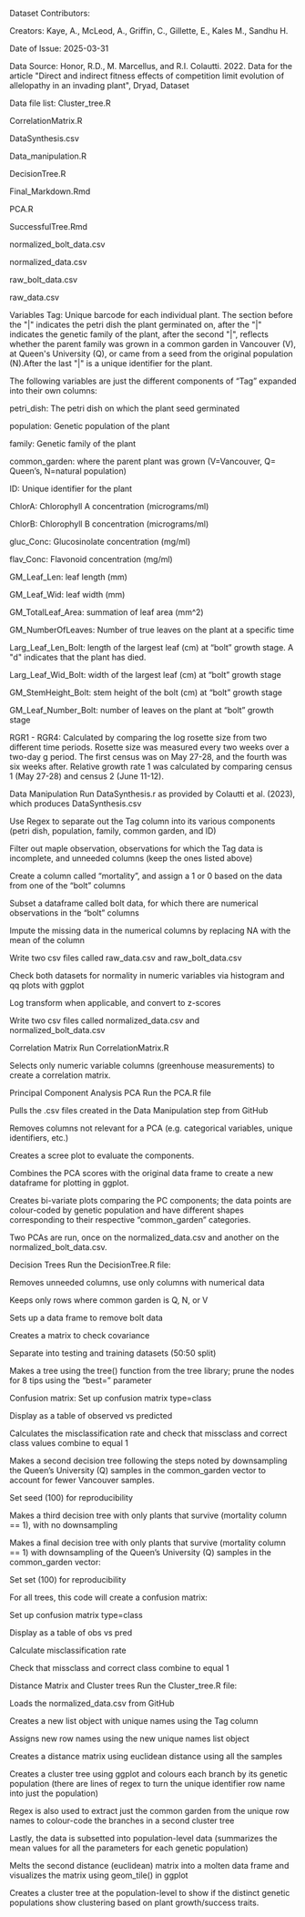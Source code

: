 Dataset Contributors:

Creators: Kaye, A., McLeod, A., Griffin, C., Gillette, E., Kales M., Sandhu H.

Date of Issue: 2025-03-31

Data Source: Honor, R.D., M. Marcellus, and R.I. Colautti. 2022. Data for the article "Direct and indirect fitness effects of competition limit evolution of allelopathy in an invading plant", Dryad, Dataset

Data file list:
Cluster_tree.R

CorrelationMatrix.R

DataSynthesis.csv

Data_manipulation.R

DecisionTree.R

Final_Markdown.Rmd

PCA.R

SuccessfulTree.Rmd

normalized_bolt_data.csv

normalized_data.csv

raw_bolt_data.csv

raw_data.csv

Variables 
Tag: Unique barcode for each individual plant. The section before the "|" indicates the petri dish the plant germinated on, after the "|" indicates the genetic family of the plant, after the second "|", reflects whether the parent family was grown in a common garden in Vancouver (V), at Queen's University (Q), or came from a seed from the original population (N).After the last "|" is a unique identifier for the plant.

The following variables are just the different components of “Tag” expanded into their own columns: 

petri_dish: The petri dish on which the plant seed germinated

population: Genetic population of the plant

family: Genetic family of the plant

common_garden: where the parent plant was grown (V=Vancouver, Q= Queen’s, N=natural population)

ID: Unique identifier for the plant

ChlorA: Chlorophyll A concentration (micrograms/ml)

ChlorB: Chlorophyll B concentration (micrograms/ml)

gluc_Conc: Glucosinolate concentration (mg/ml)

flav_Conc: Flavonoid concentration (mg/ml)

GM_Leaf_Len: leaf length (mm)

GM_Leaf_Wid: leaf width (mm)

GM_TotalLeaf_Area: summation of leaf area (mm^2)

GM_NumberOfLeaves: Number of true leaves on the plant at a specific time

Larg_Leaf_Len_Bolt: length of the largest leaf (cm) at “bolt” growth stage. A "d" indicates that the plant has died.

Larg_Leaf_Wid_Bolt: width of the largest leaf (cm) at “bolt” growth stage

GM_StemHeight_Bolt: stem height of the bolt (cm) at “bolt” growth stage

GM_Leaf_Number_Bolt: number of leaves on the plant at “bolt” growth stage

RGR1 - RGR4: Calculated by comparing the log rosette size from two different time periods. Rosette size was measured every two weeks over a two-day g period. The first census was on May 27-28, and the fourth was six weeks after. Relative growth rate 1 was calculated by comparing census 1 (May 27-28) and census 2 (June 11-12). 

Data Manipulation
Run DataSynthesis.r as provided by Colautti et al. (2023), which produces DataSynthesis.csv

Use Regex to separate out the Tag column into its various components (petri dish, population, family, common garden, and ID)

Filter out maple observation, observations for which the Tag data is incomplete, and unneeded columns (keep the ones listed above)

Create a column called “mortality”, and assign a 1 or 0 based on the data from one of the “bolt” columns

Subset a dataframe called bolt data, for which there are numerical observations in the “bolt” columns

Impute the missing data in the numerical columns by replacing NA with the mean of the column

Write two csv files called raw_data.csv and raw_bolt_data.csv

Check both datasets for normality in numeric variables via histogram and qq plots with ggplot

Log transform when applicable, and convert to z-scores

Write two csv files called normalized_data.csv and normalized_bolt_data.csv

Correlation Matrix
Run CorrelationMatrix.R 

Selects only numeric variable columns (greenhouse measurements) to create a correlation matrix.

Principal Component Analysis PCA
Run the PCA.R file

Pulls the .csv files created in the Data Manipulation step from GitHub 

Removes columns not relevant for a PCA (e.g. categorical variables, unique identifiers, etc.) 

Creates a scree plot to evaluate the components. 

Combines the PCA scores with the original data frame to create a new dataframe for plotting in ggplot. 

Creates bi-variate plots comparing the PC components; the data points are colour-coded by genetic population and have different shapes corresponding to their respective “common_garden” categories. 

Two PCAs are run, once on the normalized_data.csv and another on the normalized_bolt_data.csv. 

Decision Trees
Run the DecisionTree.R file: 

Removes unneeded columns, use only columns with numerical data

Keeps only rows where common garden is Q, N, or V

Sets up a data frame to remove bolt data

Creates a matrix to check covariance

Separate into testing and training datasets (50:50 split)

Makes a tree using the tree() function from the tree library; prune the nodes for 8 tips using the “best=” parameter

Confusion matrix: 
Set up confusion matrix type=class

Display as a table of observed vs predicted

Calculates the misclassification rate and check that missclass and correct class values combine to equal 1

Makes a second decision tree following the steps noted by downsampling the Queen’s University (Q) samples in the common_garden vector to account for fewer Vancouver samples. 

Set seed (100) for reproducibility

Makes a third  decision tree with only plants that survive (mortality column == 1), with no downsampling

Makes a final decision tree with only plants that survive (mortality column == 1) with downsampling of the Queen’s University (Q) samples in the  common_garden vector:

Set set (100) for reproducibility

For all trees, this code will create a confusion matrix: 

Set up confusion matrix type=class

Display as a table of obs vs pred

Calculate misclassification rate

Check that missclass and correct class combine to equal 1

Distance Matrix and Cluster trees
Run the Cluster_tree.R file:

Loads the normalized_data.csv from GitHub 

Creates a new list object with unique names using the Tag column 

Assigns new row names using the new unique names list object 

Creates a distance matrix using euclidean distance using all the samples 

Creates a cluster tree using ggplot and colours each branch by its genetic population (there are lines of regex to turn the unique identifier row name into just the population) 

Regex is also used to extract just the common garden from the unique row names to colour-code the branches in a second cluster tree

Lastly, the data is subsetted into population-level data (summarizes the mean values for all the parameters for each genetic population) 

Melts the second distance (euclidean) matrix into a molten data frame and visualizes the matrix using geom_tile() in ggplot

Creates a cluster tree at the population-level to show if the distinct genetic populations show clustering based on plant growth/success traits. 
